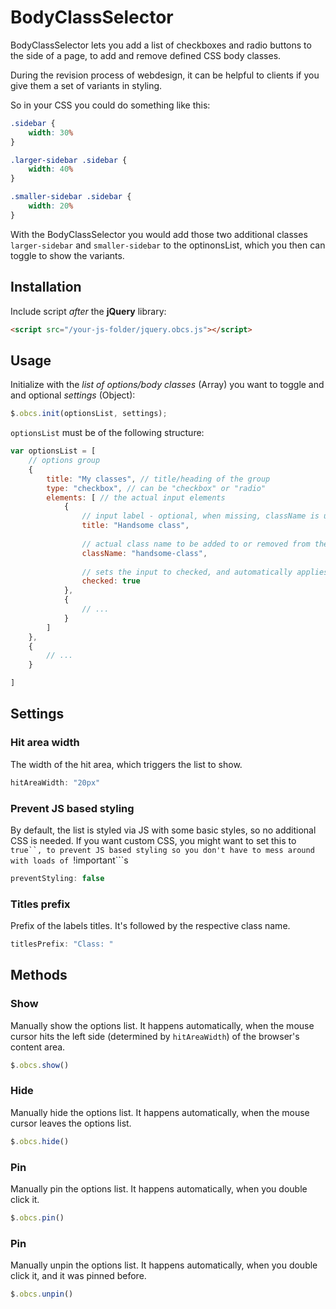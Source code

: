 BodyClassSelector
=================

BodyClassSelector lets you add a list of checkboxes and radio buttons to the side of a page, to add and remove defined CSS body classes.

During the revision process of webdesign, it can be helpful to clients if you give them a set of variants in styling.

So in your CSS you could do something like this:

```css
.sidebar {
	width: 30%
}

.larger-sidebar .sidebar {
	width: 40%
}

.smaller-sidebar .sidebar {
	width: 20%
}
```

With the BodyClassSelector you would add those two additional classes ```larger-sidebar``` and ```smaller-sidebar``` to the optinonsList, which you then can toggle to show the variants.

## Installation

Include script *after* the **jQuery** library:

```html
<script src="/your-js-folder/jquery.obcs.js"></script>
```

## Usage

Initialize with the *list of options/body classes* (Array) you want to toggle and and optional *settings* (Object):

```javascript
$.obcs.init(optionsList, settings);
```

```optionsList``` must be of the following structure:

```javascript
var optionsList = [
	// options group
	{
		title: "My classes", // title/heading of the group
		type: "checkbox", // can be "checkbox" or "radio"
		elements: [ // the actual input elements
			{
				// input label - optional, when missing, className is used
				title: "Handsome class",
				
				// actual class name to be added to or removed from the body
				className: "handsome-class", 
				
				// sets the input to checked, and automatically applies this class to the body
				checked: true
			},
			{
				// ...
			}
		]
	},
	{
		// ...
	}

]
```

## Settings

### Hit area width

The width of the hit area, which triggers the list to show.

```javascript
hitAreaWidth: "20px"
```

### Prevent JS based styling

By default, the list is styled via JS with some basic styles, so no additional CSS is needed. If you want custom CSS, you might want to set this to ```true``, to prevent JS based styling so you don't have to mess around with loads of ```!important```s

```javascript
preventStyling: false
```

### Titles prefix

Prefix of the labels titles. It's followed by the respective class name.

```javascript
titlesPrefix: "Class: "
```


## Methods

### Show

Manually show the options list. It happens automatically, when the mouse cursor hits the left side (determined by ```hitAreaWidth```) of the browser's content area.

```javascript
$.obcs.show()
```

### Hide

Manually hide the options list. It happens automatically, when the mouse cursor leaves the options list.

```javascript
$.obcs.hide()
```

### Pin

Manually pin the options list. It happens automatically, when you double click it.

```javascript
$.obcs.pin()
```

### Pin

Manually unpin the options list. It happens automatically, when you double click it, and it was pinned before.

```javascript
$.obcs.unpin()
```